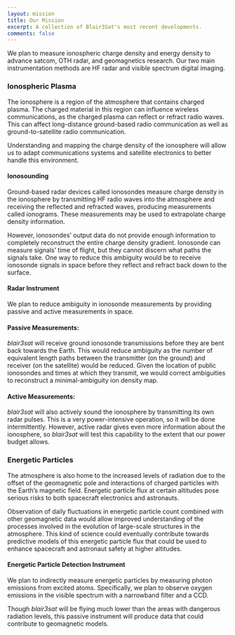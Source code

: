 ```yaml
---
layout: mission
title: Our Mission
excerpt: A collection of Blair3Sat's most recent developments.
comments: false
---
```



We plan to measure ionospheric charge density and energy density to advance satcom, OTH radar, and geomagnetics research. Our two main instrumentation methods are HF radar and visible spectrum digital imaging.

### Ionospheric Plasma

The ionosphere is a region of the atmosphere that contains charged plasma. The charged material in this region can influence wireless communications, as the charged plasma can reflect or refract radio waves. This can affect long-distance ground-based radio communication as well as ground-to-satellite radio communication.

Understanding and mapping the charge density of the ionosphere will allow us to adapt communications systems and satellite electronics to better handle this environment.

#### Ionosounding

Ground-based radar devices called ionosondes measure charge density in the ionosphere by transmitting HF radio waves into the atmosphere and receiving the reflected and refracted waves, producing measurements called ionograms. These measurements may be used to extrapolate charge density information.

However, ionosondes’ output data do not provide enough information to completely reconstruct the entire charge density gradient. Ionosonde can measure signals’ time of flight, but they cannot discern what paths the signals take. One way to reduce this ambiguity would be to receive ionosonde signals in space before they reflect and refract back down to the surface.

#### Radar Instrument

We plan to reduce ambiguity in ionosonde measurements by providing passive and active measurements in space.

#### Passive Measurements:

*blair3sat* will receive ground ionosonde transmissions before they are bent back towards the Earth. This would reduce ambiguity as the number of equivalent length paths between the transmitter (on the ground) and receiver (on the satellite) would be reduced. Given the location of public ionosondes and times at which they transmit, we would correct ambiguities to reconstruct a minimal-ambiguity ion density map.

#### Active Measurements:

*blair3sat* will also actively sound the ionosphere by transmitting its own radar pulses. This is a very power-intensive operation, so it will be done intermittently. However, active radar gives even more information about the ionosphere, so *blair3sat* will test this capability to the extent that our power budget allows.

### Energetic Particles

The atmosphere is also home to the increased levels of radiation due to the offset of the geomagnetic pole and interactions of charged particles with the Earth’s magnetic field. Energetic particle flux at certain altitudes pose serious risks to both spacecraft electronics and astronauts.

Observation of daily fluctuations in energetic particle count combined with other geomagnetic data would allow improved understanding of the processes involved in the evolution of large-scale structures in the atmosphere. This kind of science could eventually contribute towards predictive models of this energetic particle flux that could be used to enhance spacecraft and astronaut safety at higher altitudes.

#### Energetic Particle Detection Instrument

We plan to indirectly measure energetic particles by measuring photon emissions from excited atoms. Specifically, we plan to observe oxygen emissions in the visible spectrum with a narrowband filter and a CCD.

Though *blair3sat* will be flying much lower than the areas with dangerous radiation levels, this passive instrument will produce data that could contribute to geomagnetic models.
